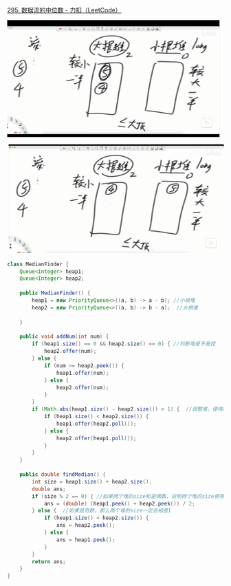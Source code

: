 [295. 数据流的中位数 - 力扣（LeetCode）](https://leetcode.cn/problems/find-median-from-data-stream/description/)



![image-20240715161648905](assets/image-20240715161648905.png)

![image-20240715161709271](assets/image-20240715161709271.png)

```java
class MedianFinder {
    Queue<Integer> heap1;
    Queue<Integer> heap2;

    public MedianFinder() {
        heap1 = new PriorityQueue<>((a, b) -> a - b); //小根堆
        heap2 = new PriorityQueue<>((a, b) -> b - a);  //大根堆

    }

    public void addNum(int num) {
        if (heap1.size() == 0 && heap2.size() == 0) { //判断堆是不是控
            heap2.offer(num);
        } else {
            if (num >= heap2.peek()) {
                heap1.offer(num);
            } else {
                heap2.offer(num);
            }
        }
        if (Math.abs(heap1.size() - heap2.size()) > 1) {  //调整堆，使得两个堆之间的size差不超过1
            if (heap1.size() < heap2.size()) {
                heap1.offer(heap2.poll());
            } else {
                heap2.offer(heap1.poll());
            }
        }
    }

    public double findMedian() {
        int size = heap1.size() + heap2.size();
        double ans;
        if (size % 2 == 0) { //如果两个堆的size和是偶数，说明两个堆的size相等
            ans = (double) (heap1.peek() + heap2.peek()) / 2;
        } else {  //如果是奇数，那么两个堆的size一定会相差1
            if (heap1.size() < heap2.size()) {
                ans = heap2.peek();
            } else {
                ans = heap1.peek();
            }
        }
        return ans;
    }
}
```
